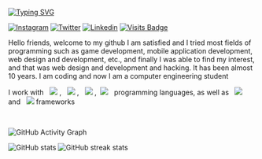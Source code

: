 [![Typing SVG](https://readme-typing-svg.herokuapp.com?font=Fredoka+One&color=%23000000&size=36&vCenter=true&multiline=true&height=60&lines=Hi+I%2Cm+Reza+Shakeri)](https://git.io/typing-svg) 

<div align="left">

[![Instagram](https://img.shields.io/badge/rzashakeri-%23E4405F.svg?style=for-the-badge&logo=Instagram&logoColor=white)](https://www.instagram.com/rzashakeri/)
[![Twitter](https://img.shields.io/badge/rzashakeri-%231DA1F2.svg?style=for-the-badge&logo=Twitter&logoColor=white)](https://www.twitter.com/rzashakeri/)
[![Linkedin](https://img.shields.io/badge/rzashakeri-%231DA1F2.svg?style=for-the-badge&logo=Linkedin&logoColor=white)](https://www.linkedin.com/in/rzashakeri//)
[![Visits Badge](https://badges.pufler.dev/visits/rzashakeri/rzashakeri?style=for-the-badge&logo=appveyor)](https://www.instagram.com/rzashakeri/)
 
</div>  
 
Hello friends, welcome to my github
I am satisfied and I tried most fields of programming such as game development, mobile application development, web design and development, etc., and finally I was able to find my interest, and that was web design and development and hacking. It has been almost 10 years. I am coding and now I am a computer engineering student

<p align="left">
I work with   &nbsp;  <img src="https://img.shields.io/badge/Python-3776AB?style=for-the-badge&logo=python&logoColor=white"/> ,  &nbsp;   <img src="https://img.shields.io/badge/JavaScript-F7DF1E?style=for-the-badge&logo=javascript&logoColor=black"/> ,  &nbsp;  <img src="https://img.shields.io/badge/C%2B%2B-00599C?style=for-the-badge&logo=c%2B%2B&logoColor=white"/> ,&nbsp; <img src="https://img.shields.io/badge/C%23-239120?style=for-the-badge&logo=c-sharp&logoColor=white"/> &nbsp;  programming languages, as well as  &nbsp; <img src="https://img.shields.io/badge/Django-092E20?style=for-the-badge&logo=django&logoColor=white"/>  &nbsp; and &nbsp;  <img src="https://img.shields.io/badge/.NET-5C2D91?style=for-the-badge&logo=.net&logoColor=white"/>   frameworks
</p>
&nbsp;
&nbsp;

![GitHub Activity Graph](https://activity-graph.herokuapp.com/graph?username=rzashakeri)  


 
![GitHub stats](https://github-readme-stats.vercel.app/api?username=rzashakeri&show_icons=true) ![GitHub streak stats](https://github-readme-streak-stats.herokuapp.com/?user=rzashakeri)  

